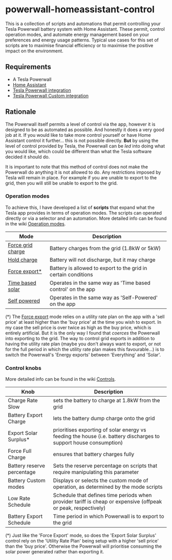 # powerwall-homeassistant-control

This is a collection of scripts and automations that permit controlling your Tesla Powerwall battery system with Home Assistant. These permit, control operation modes, and automate energy management based on your preferences and energy usage patterns. Typical use cases for this set of scripts are to maximise financial efficiency or to maximise the positive impact on the environment.

## Requirements

* A Tesla Powerwall
* [Home Assistant](https://www.home-assistant.io/)
* [Tesla Powerwall integration](https://www.home-assistant.io/integrations/powerwall)
* [Tesla Powerwall Custom integration](https://github.com/alandtse/tesla)

## Rationale

The Powerwall itself permits a level of control via the app, however it is designed to be as automated as possible. And honestly it does a very good job at it. If you would like to take more control yourself or have Home Assistant control it further... this is not possible directly. **But** by using the level of control provided by Tesla, the Powerwall can be *led* into doing what you would like, which could be different than what the Tesla software decided it should do.

It is important to note that this method of control does not make the Powerwall do anything it is not allowed to do. Any restrictions imposed by Tesla will remain in place. For example if you are unable to export to the grid, then you will still be unable to export to the grid.

### Operation modes

To achieve this, I have developed a list of **scripts** that expand what the Tesla app provides in terms of operation modes. The scripts can operated directly or via a selector and an automation. More detailed info can be found in the wiki [Operation modes](../../wiki/Custom-operation-modes).

| Mode | Description |
|------|-------------|
| [Force grid charge](scripts/force_charge.yaml) | Battery charges from the grid (1.8kW or 5kW) |
| [Hold charge](scripts/hold_charge.yaml) | Battery will not discharge, but it may charge |
| [Force export\*](scripts/force_export.yaml) | Battery is allowed to export to the grid in certain conditions |
| [Time based solar](scripts/time_based_solar.yaml) | Operates in the same way as 'Time based control' on the app |
| [Self powered](scripts/self_powered.yaml) | Operates in the same way as 'Self-Powered' on the app |

(*) The [Force export](../../wiki/Custom-operation-modes#force-export) mode relies on a utility rate plan on the app with a 'sell price' at least higher than the 'buy price' at the time you wish to export. In my case the sell price is over twice as high as the buy price, which is entirely artificial. But it is the only way I found that *coerces* the Powerwall into exporting to the grid. The way to control grid exports in addition to having the utility rate plan (maybe you don't always want to export, or not for the full period in which the utility rate plan makes this favourable...) is to switch the Powerwall's 'Energy exports' between 'Everything' and 'Solar'.

### Control knobs

More detailed info can be found in the wiki [Controls](../../wiki/Controls).

| Knob | Description |
|--------|-------------|
| Charge Rate Slow | sets the battery to charge at 1.8kW from the grid |
| Battery Export Charge | lets the battery dump charge onto the grid |
| Export Solar Surplus* | prioritises exporting of solar energy vs feeding the house (i.e. battery discharges to support house consumption) |
| Force Full Charge | ensures that battery charges fully |
| Battery reserve percentage | Sets the reserve percentage on scripts that require manipulating this parameter |
| Battery Custom modes | Displays or selects the custom mode of operation, as determined by the mode scripts |
| Low Rate Schedule | Schedule that defines time periods when provider tariff is cheap or expensive (offpeak or peak, respectively) |
| Battery Export Schedule | Time period in which Powerwall is to export to the grid |

(*) Just like the 'Force Export' mode, so does the 'Export Solar Surplus' control rely on the 'Utility Rate Plan' being setup with a higher 'sell price' than the 'buy price'. Otherwise the Powerwall will prioritise consuming the solar power generated rather than exporting it.
